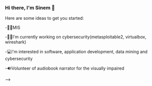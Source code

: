 ### Hi there, I'm Sinem 👋



Here are some ideas to get you started:

-👩‍💻MIS

-👩‍💻I'm currently working on cybersecurity(metasploitable2, virtualbox, wireshark)

-💻I'm interested in software, application development, data mining and cybersecurity

-🔊Volunteer of  audiobook narrator for the visually impaired

-->
